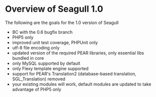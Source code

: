 <!-- Name: 1_0/Overview -->
<!-- Version: 6 -->
<!-- Last-Modified: 2010/03/26 11:21:14 -->
<!-- Author: demian -->

# Overview of Seagull 1.0
The following are the goals for the 1.0 version of Seagull

 * BC with the 0.6 bugfix branch
 * PHP5 only
 * improved unit test coverage, PHPUnit only
 * utf-8 file encoding only
 * updated version of the required PEAR libraries, only essential libs bundled in core
 * only MySQL supported by default
 * only Flexy template engine supported
 * support for PEAR's  Translation2 (database-based translation, SGL\_Translation) removed
 * your existing modules will work, default modules are updated to take advantage of PHP5 only